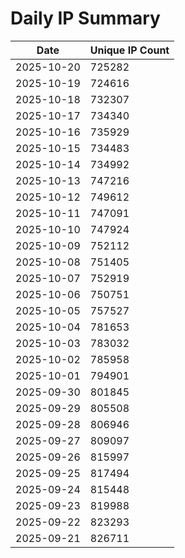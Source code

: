 # Daily IP Summary
| Date | Unique IP Count |
|----|----|
| 2025-10-20 | 725282 |
| 2025-10-19 | 724616 |
| 2025-10-18 | 732307 |
| 2025-10-17 | 734340 |
| 2025-10-16 | 735929 |
| 2025-10-15 | 734483 |
| 2025-10-14 | 734992 |
| 2025-10-13 | 747216 |
| 2025-10-12 | 749612 |
| 2025-10-11 | 747091 |
| 2025-10-10 | 747924 |
| 2025-10-09 | 752112 |
| 2025-10-08 | 751405 |
| 2025-10-07 | 752919 |
| 2025-10-06 | 750751 |
| 2025-10-05 | 757527 |
| 2025-10-04 | 781653 |
| 2025-10-03 | 783032 |
| 2025-10-02 | 785958 |
| 2025-10-01 | 794901 |
| 2025-09-30 | 801845 |
| 2025-09-29 | 805508 |
| 2025-09-28 | 806946 |
| 2025-09-27 | 809097 |
| 2025-09-26 | 815997 |
| 2025-09-25 | 817494 |
| 2025-09-24 | 815448 |
| 2025-09-23 | 819988 |
| 2025-09-22 | 823293 |
| 2025-09-21 | 826711 |
